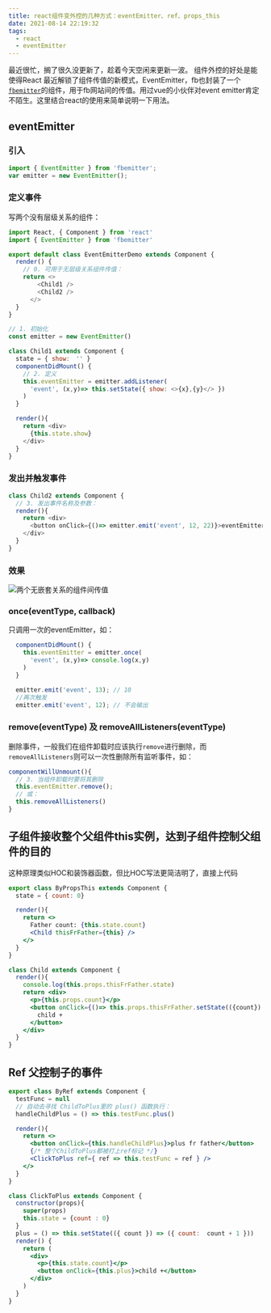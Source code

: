 ```yaml
---
title: react组件变外控的几种方式：eventEmitter、ref、props_this
date: 2021-08-14 22:19:32
tags: 
  - react
  - eventEmitter
---
```


最近很忙，搁了很久没更新了，趁着今天空闲来更新一波。
组件外控的好处是能使得React
最近解锁了组件传值的新模式，EventEmitter，fb也封装了一个[`fbemitter`](https://www.npmjs.com/package/fbemitter)的组件，用于fb网站间的传值。用过vue的小伙伴对event emitter肯定不陌生。这里结合react的使用来简单说明一下用法。
<!-- more -->

## eventEmitter 
### 引入

```js
import { EventEmitter } from 'fbemitter';
var emitter = new EventEmitter();
```

### 定义事件

写两个没有层级关系的组件：

```js
import React, { Component } from 'react'
import { EventEmitter } from 'fbemitter'

export default class EventEmitterDemo extends Component {
  render() {
    // 0. 可用于无层级关系组件传值：
    return <>
        <Child1 />
        <Child2 />
      </>
  }
}

// 1. 初始化
const emitter = new EventEmitter()

class Child1 extends Component {
  state = { show:　'' }
  componentDidMount() {
    // 2. 定义
    this.eventEmitter = emitter.addListener(
      'event', (x,y)=> this.setState({ show: <>{x},{y}</> })
    )
  }

  render(){
    return <div>
      {this.state.show}
    </div>
  }
}
```

### 发出并触发事件

```js
class Child2 extends Component {
  // 3. 发出事件名称及参数： 
  render(){
    return <div>
      <button onClick={()=> emitter.emit('event', 12, 22)}>eventEmitter发出，见控制台</button>
    </div>
  }
}
```

### 效果
![两个无嵌套关系的组件间传值](https://cdn.jsdelivr.net/gh/ys558/my-blog-imgs@0.42/articles/事件总线机制EventEmitter在react中的使用/动画.gif)

### once(eventType, callback)

只调用一次的eventEmitter，如：
```js
  componentDidMount() {
    this.eventEmitter = emitter.once(
      'event', (x,y)=> console.log(x,y)
    )
  }

  emitter.emit('event', 13); // 10 
  //再次触发
  emitter.emit('event', 12); // 不会输出
```

### remove(eventType) 及 removeAllListeners(eventType)

删除事件，一般我们在组件卸载时应该执行`remove`进行删除，而`removeAllListeners`则可以一次性删除所有监听事件，如：

```js
componentWillUnmount(){
  // 3. 当组件卸载时要将其删除
  this.eventEmitter.remove();
  // 或：
  this.removeAllListeners()
}
```

## 子组件接收整个父组件this实例，达到子组件控制父组件的目的

这种原理类似HOC和装饰器函数，但比HOC写法更简洁明了，直接上代码

```jsx
export class ByPropsThis extends Component {
  state = { count: 0}

  render(){
    return <>
      Father count: {this.state.count}
      <Child thisFrFather={this} />
    </>
  }
}

class Child extends Component {
  render(){
    console.log(this.props.thisFrFather.state)
    return <div>
      <p>{this.props.count}</p>
      <button onClick={()=> this.props.thisFrFather.setState(({count}) => ({count: count + 1}))}>
        child +
      </button>
    </div>
  }
}
```

## Ref 父控制子的事件

```jsx
export class ByRef extends Component {
  testFunc = null
  // 自动去寻找 ChildToPlus里的 plus() 函数执行：
  handleChildPlus = () => this.testFunc.plus()

  render(){
    return <>
      <button onClick={this.handleChildPlus}>plus fr father</button>
      {/* 整个ChildToPlus都被打上ref标记 */}
      <ClickToPlus ref={ ref => this.testFunc = ref } />
    </>
  }
}

class ClickToPlus extends Component {
  constructor(props){
    super(props)
    this.state = {count : 0}
  }
  plus = () => this.setState(({ count }) => ({ count:  count + 1 }))
  render() {
    return (
      <div>
        <p>{this.state.count}</p>
        <button onClick={this.plus}>child +</button>
      </div>
    )
  }
}
```

